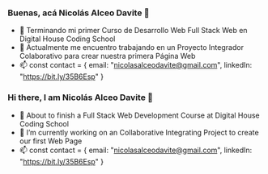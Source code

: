 ### Buenas, acá Nicolás Alceo Davite 👋

- 🌱 Terminando mi primer Curso de Desarrollo Web Full Stack Web en Digital House Coding School
- 🔭 Actualmente me encuentro trabajando en un Proyecto Integrador Colaborativo para crear nuestra primera Página Web
- 📫 const contact = {
       email: "nicolasalceodavite@gmail.com",
       linkedIn: "https://bit.ly/35B6Esp"
     }
     
 
 
 
 ### Hi there, I am Nicolás Alceo Davite 👋

- 🌱 About to finish a Full Stack Web Development Course at Digital House Coding School
- 🔭 I’m currently working on an Collaborative Integrating Project to create our first Web Page
- 📫 const contact = {
       email: "nicolasalceodavite@gmail.com",
       linkedIn: "https://bit.ly/35B6Esp"
     }



<!--
**NicoADavite/NicoADavite** is a ✨ _special_ ✨ repository because its `README.md` (this file) appears on your GitHub profile.

Here are some ideas to get you started:

- 🔭 I’m currently working on ...
- 🌱 I’m currently learning ...
- 👯 I’m looking to collaborate on ...
- 🤔 I’m looking for help with ...
- 💬 Ask me about ...
- 📫 How to reach me: ...
- 😄 Pronouns: ...
- ⚡ Fun fact: ...
-->
